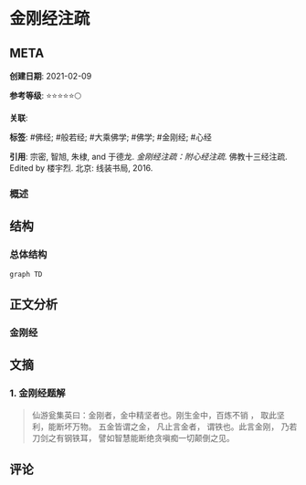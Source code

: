 # 金刚经注疏

## META

**创建日期**: 2021-02-09

**参考等级**: ⭐⭐⭐⭐⭐🌕

**关联**: 

**标签**: #佛经; #般若经; #大乘佛学; #佛学; #金刚经; #心经

**引用**: 宗密, 智旭, 朱棣, and 于德龙. *金刚经注疏：附心经注疏*. 佛教十三经注疏. Edited by 楼宇烈. 北京: 线装书局, 2016.

### 概述


## 结构

### 总体结构

```mermaid
graph TD

```

## 正文分析

### 金刚经

## 文摘

### 1. 金刚经题解

> 仙游瓮集英曰：金刚者，金中精坚者也。刚生金中，百炼不销 ， 取此坚利，能断坏万物。 五金皆谓之金， 凡止言金者， 谓铁也。此言金刚， 乃若刀剑之有钢铁耳， 譬如智慧能断绝贪嗔痴一切颠倒之见。 

## 评论
